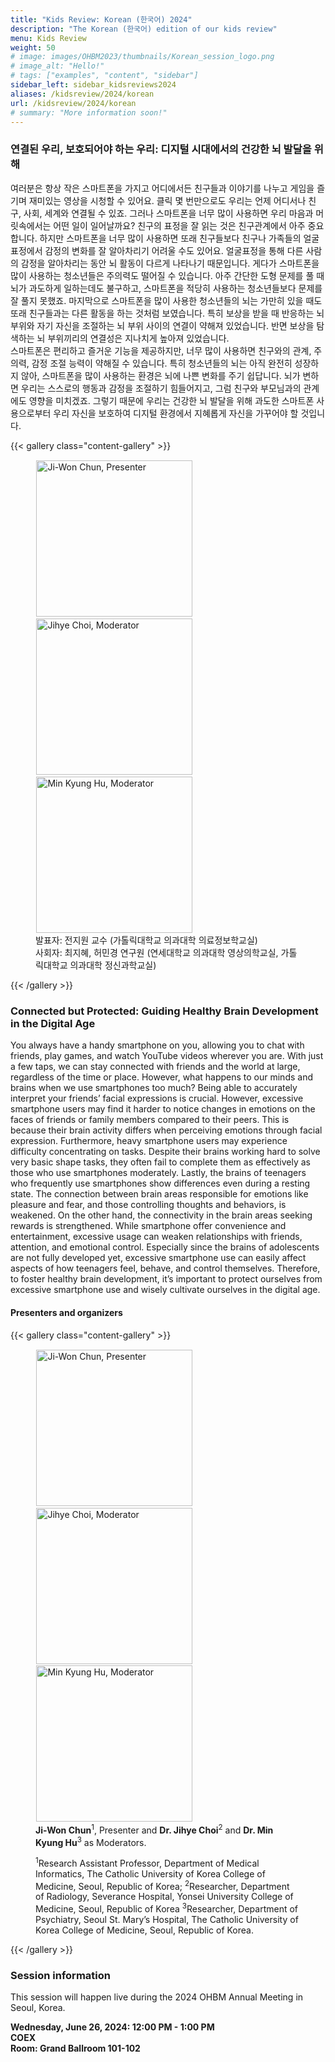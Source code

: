 ```yaml
---
title: "Kids Review: Korean (한국어) 2024"
description: "The Korean (한국어) edition of our kids review"
menu: Kids Review
weight: 50
# image: images/OHBM2023/thumbnails/Korean_session_logo.png
# image_alt: "Hello!"
# tags: ["examples", "content", "sidebar"]
sidebar_left: sidebar_kidsreviews2024
aliases: /kidsreview/2024/korean
url: /kidsreview/2024/korean
# summary: "More information soon!"
---
```


### 연결된 우리, 보호되어야 하는 우리: 디지털 시대에서의 건강한 뇌 발달을 위해

여러분은 항상 작은 스마트폰을 가지고 어디에서든 친구들과 이야기를 나누고 게임을 즐기며 재미있는 영상을 시청할 수 있어요. 클릭 몇 번만으로도 우리는 언제 어디서나 친구, 사회, 세계와 연결될 수 있죠. 그러나 스마트폰을 너무 많이 사용하면 우리 마음과 머릿속에서는 어떤 일이 일어날까요?
친구의 표정을 잘 읽는 것은 친구관계에서 아주 중요합니다. 하지만 스마트폰을 너무 많이 사용하면 또래 친구들보다 친구나 가족들의 얼굴표정에서 감정의 변화를 잘 알아차리기 어려울 수도 있어요. 얼굴표정을 통해 다른 사람의 감정을 알아차리는 동안 뇌 활동이 다르게 나타나기 때문입니다.
게다가 스마트폰을 많이 사용하는 청소년들은 주의력도 떨어질 수 있습니다. 아주 간단한 도형 문제를 풀 때 뇌가 과도하게 일하는데도 불구하고, 스마트폰을 적당히 사용하는 청소년들보다 문제를 잘 풀지 못했죠. 
마지막으로 스마트폰을 많이 사용한 청소년들의 뇌는 가만히 있을 때도 또래 친구들과는 다른 활동을 하는 것처럼 보였습니다. 특히 보상을 받을 때 반응하는 뇌 부위와 자기 자신을 조절하는 뇌 부위 사이의 연결이 약해져 있었습니다. 반면 보상을 탐색하는 뇌 부위끼리의 연결성은 지나치게 높아져 있었습니다.  
스마트폰은 편리하고 즐거운 기능을 제공하지만, 너무 많이 사용하면 친구와의 관계, 주의력, 감정 조절 능력이 약해질 수 있습니다. 특히 청소년들의 뇌는 아직 완전히 성장하지 않아, 스마트폰을 많이 사용하는 환경은 뇌에 나쁜 변화를 주기 쉽답니다. 뇌가 변하면 우리는 스스로의 행동과 감정을 조절하기 힘들어지고, 그럼 친구와 부모님과의 관계에도 영향을 미치겠죠. 그렇기 때문에 우리는 건강한 뇌 발달을 위해 과도한 스마트폰 사용으로부터 우리 자신을 보호하여 디지털 환경에서 지혜롭게 자신을 가꾸어야 할 것입니다.  

{{< gallery class="content-gallery" >}}
    <figure> 
            <img style="margin: 0.1em 0.1em 0.1em 0.1em" src="/images/OHBM2024/bmt_2024/korean/Ji-Won_Chun.png" alt="Ji-Won Chun, Presenter" width="250">
            <img style="margin: 0.1em 0.1em 0.1em 0.1em" src="/images/OHBM2024/bmt_2024/korean/Jihye_Choi.jpg" alt="Jihye Choi, Moderator" width="250">
            <img style="margin: 0.1em 0.1em 0.1em 0.1em" src="/images/OHBM2024/bmt_2024/korean/Min_Kyung_Hu.png" alt="Min Kyung Hu, Moderator" width="250">
        <figcaption>
            발표자: 전지원 교수 (가톨릭대학교 의과대학 의료정보학교실)
        </figcaption> <figcaption>
            사회자: 최지혜, 허민경 연구원 (연세대학교 의과대학 영상의학교실, 가톨릭대학교 의과대학 정신과학교실)
        </figcaption>
    </figure>
{{< /gallery >}}

### Connected but Protected: Guiding Healthy Brain Development in the Digital Age

You always have a handy smartphone on you, allowing you to chat with friends, play games, and watch YouTube videos wherever you are. With just a few taps, we can stay connected with friends and the world at large, regardless of the time or place. However, what happens to our minds and brains when we use smartphones too much?
Being able to accurately interpret your friends’ facial expressions is crucial. However, excessive smartphone users may find it harder to notice changes in emotions on the faces of friends or family members compared to their peers. This is because their brain activity differs when perceiving emotions through facial expression.
Furthermore, heavy smartphone users may experience difficulty concentrating on tasks. Despite their brains working hard to solve very basic shape tasks, they often fail to complete them as effectively as those who use smartphones moderately.
Lastly, the brains of teenagers who frequently use smartphones show differences even during a resting state. The connection between brain areas responsible for emotions like pleasure and fear, and those controlling thoughts and behaviors, is weakened. On the other hand, the connectivity in the brain areas seeking rewards is strengthened.
While smartphone offer convenience and entertainment, excessive usage can weaken relationships with friends, attention, and emotional control. Especially since the brains of adolescents are not fully developed yet, excessive smartphone use can easily affect aspects of how teenagers feel, behave, and control themselves. Therefore, to foster healthy brain development, it’s important to protect ourselves from excessive smartphone use and wisely cultivate ourselves in the digital age.

#### Presenters and organizers

{{< gallery class="content-gallery" >}}
    <figure> 
            <img style="margin: 0.1em 0.1em 0.1em 0.1em" src="/images/OHBM2024/bmt_2024/korean/Ji-Won_Chun.png" alt="Ji-Won Chun, Presenter" width="250">
            <img style="margin: 0.1em 0.1em 0.1em 0.1em" src="/images/OHBM2024/bmt_2024/korean/Jihye_Choi.jpg" alt="Jihye Choi, Moderator" width="250">
            <img style="margin: 0.1em 0.1em 0.1em 0.1em" src="/images/OHBM2024/bmt_2024/korean/Min_Kyung_Hu.png" alt="Min Kyung Hu, Moderator" width="250">
        <figcaption>
            <b>Ji-Won Chun</b><sup>1</sup>, Presenter and <b>Dr. Jihye Choi</b><sup>2</sup> and <b>Dr. Min Kyung Hu</b><sup>3</sup> as Moderators.
            <span style="font-size: 14px">
                <p><sup>1</sup>Research Assistant Professor, Department of Medical Informatics, The Catholic University of Korea College of Medicine, Seoul, Republic of Korea; <sup>2</sup>Researcher, Department of Radiology, Severance Hospital, Yonsei University College of Medicine, Seoul, Republic of Korea <sup>3</sup>Researcher, Department of Psychiatry, Seoul St. Mary’s Hospital, The Catholic University of Korea College of Medicine, Seoul, Republic of Korea.</p>
            </span>
        </figcaption>
    </figure>
{{< /gallery >}}

### Session information

This session will happen live during the 2024 OHBM Annual Meeting in Seoul, Korea.

**Wednesday, June 26, 2024: 12:00 PM - 1:00 PM**  
**COEX**  
**Room: Grand Ballroom 101-102**
